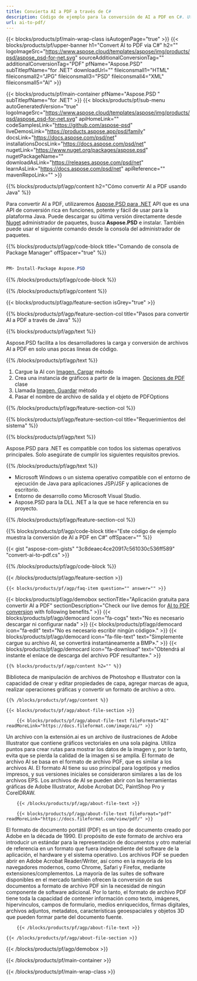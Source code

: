 ```yaml
---
title: Convierta AI a PDF a través de C#
description: Código de ejemplo para la conversión de AI a PDF en C#. Utilice el código de ejemplo de API para la conversión de archivos AI por lotes a PDF en VB.NET, ASP.Net o cualquier aplicación basada en .NET.
url: ai-to-pdf/
---
```


{{< blocks/products/pf/main-wrap-class isAutogenPage="true" >}}
{{< blocks/products/pf/upper-banner h1="Convert AI to PDF via C#" h2="" logoImageSrc="https://www.aspose.cloud/templates/aspose/img/products/psd/aspose_psd-for-net.svg" sourceAdditionalConversionTag="" additionalConversionTag="PDF" pfName="Aspose.PSD" subTitlepfName="for .NET" downloadUrl="" fileiconsmall1="HTML" fileiconsmall2="JPG" fileiconsmall3="PSD" fileiconsmall4="XML" fileiconsmall5="AI" >}}

{{< blocks/products/pf/main-container pfName="Aspose.PSD " subTitlepfName="for .NET" >}}
{{< blocks/products/pf/sub-menu autoGeneratedVersion="true" logoImageSrc="https://www.aspose.cloud/templates/aspose/img/products/psd/aspose_psd-for-net.svg" apiHomeLink="" codeSamplesLink="https://github.com/aspose-psd" liveDemosLink="https://products.aspose.app/psd/family" docsLink="https://docs.aspose.com/psd/net" installationsDocsLink="https://docs.aspose.com/psd/net" nugetLink="https://www.nuget.org/packages/aspose.psd" nugetPackageName="" downloadAsLink="https://releases.aspose.com/psd/net" learnAsLink="https://docs.aspose.com/psd/net" apiReference="" mavenRepoLink="" >}}

{{% blocks/products/pf/agp/content h2="Cómo convertir AI a PDF usando Java" %}}

Para convertir AI a PDF, utilizaremos <a href="/psd/{{< lang-code >}}net">Aspose.PSD para .NET</a> API que es una API de conversión rica en funciones, potente y fácil de usar para la plataforma Java. Puede descargar su última versión directamente desde <a href="https://www.nuget.org/packages/aspose.psd">Nuget</a> administrador de paquetes, busca <b>Aspose.PSD</b> e instalar. También puede usar el siguiente comando desde la consola del administrador de paquetes.

{{% blocks/products/pf/agp/code-block title="Comando de consola de Package Manager" offSpacer="true" %}}

```cs

PM> Install-Package Aspose.PSD

```

{{% /blocks/products/pf/agp/code-block %}}

{{% /blocks/products/pf/agp/content %}}

{{< blocks/products/pf/agp/feature-section isGrey="true" >}}

{{% blocks/products/pf/agp/feature-section-col title="Pasos para convertir AI a PDF a través de Java" %}}

{{% blocks/products/pf/agp/text %}}

 Aspose.PSD facilita a los desarrolladores la carga y conversión de archivos AI a PDF en solo unas pocas líneas de código.

{{% /blocks/products/pf/agp/text %}}

1. Cargue la AI con [Imagen. Cargar](https://apireference.aspose.com/psd/net/aspose.psd/image/methods/load/index) método
1. Crea una instancia de gráficos a partir de la imagen. [Opciones de PDF](https://apireference.aspose.com/psd/net/aspose.psd.imageoptions/PdfOptions) clase
1. Llamada [Imagen. Guardar](https://apireference.aspose.com/psd/net/aspose.psd/image/methods/save/index) método
1. Pasar el nombre de archivo de salida y el objeto de PDFOptions

{{% /blocks/products/pf/agp/feature-section-col %}}

{{% blocks/products/pf/agp/feature-section-col title="Requerimientos del sistema" %}}

{{% blocks/products/pf/agp/text %}}

 Aspose.PSD para .NET es compatible con todos los sistemas operativos principales. Solo asegúrate de cumplir los siguientes requisitos previos.

{{% /blocks/products/pf/agp/text %}}

- Microsoft Windows o un sistema operativo compatible con el entorno de ejecución de Java para aplicaciones JSP/JSF y aplicaciones de escritorio.
- Entorno de desarrollo como Microsoft Visual Studio.
- Aspose.PSD para la DLL .NET a la que se hace referencia en su proyecto.

{{% /blocks/products/pf/agp/feature-section-col %}}

{{% blocks/products/pf/agp/code-block title="Este código de ejemplo muestra la conversión de AI a PDF en C#" offSpacer="" %}}

{{< gist "aspose-com-gists" "3c8deaec4ce20917c561030c536ff589" "convert-ai-to-pdf.cs" >}}

{{% /blocks/products/pf/agp/code-block %}}

{{< /blocks/products/pf/agp/feature-section >}}

    {{< blocks/products/pf/agp/faq-item question="" answer="" >}}
 

<!-- aboutfile Starts -->

{{< blocks/products/pf/agp/demobox sectionTitle="Aplicación gratuita para convertir AI a PDF" sectionDescription="Check our live demos for [AI to PDF conversion](https://products.aspose.app/psd/conversion/ai-to-pdf) with following benefits." >}}
        {{< blocks/products/pf/agp/democard icon="fa-cogs" text="No es necesario descargar ni configurar nada" >}}
        {{< blocks/products/pf/agp/democard icon="fa-edit" text="No es necesario escribir ningún código»." >}}
        {{< blocks/products/pf/agp/democard icon="fa-file-text" text="Simplemente cargue su archivo AI, se convertirá instantáneamente a BMP»." >}}
        {{< blocks/products/pf/agp/democard icon="fa-download" text="Obtendrá al instante el enlace de descarga del archivo PDF resultante»." >}}

    {{% blocks/products/pf/agp/content h2="" %}}

Biblioteca de manipulación de archivos de Photoshop e Illustrator con la capacidad de crear y editar propiedades de capa, agregar marcas de agua, realizar operaciones gráficas y convertir un formato de archivo a otro.



    {{% /blocks/products/pf/agp/content %}}

    {{< blocks/products/pf/agp/about-file-section >}}

        {{< blocks/products/pf/agp/about-file-text fileFormat="AI" readMoreLink="https://docs.fileformat.com/image/ai/" >}}
Un archivo con la extensión.ai es un archivo de ilustraciones de Adobe Illustrator que contiene gráficos vectoriales en una sola página. Utiliza puntos para crear rutas para mostrar los datos de la imagen y, por lo tanto, evita que se pierda la calidad de la imagen si se amplía. El formato de archivo AI se basa en el formato de archivo PGF, que es similar a los archivos AI. El formato AI tiene su uso principal para logotipos y medios impresos, y sus versiones iniciales se consideraron similares a las de los archivos EPS. Los archivos de AI se pueden abrir con las herramientas gráficas de Adobe Illustrator, Adobe Acrobat DC, PaintShop Pro y CorelDRAW.

        {{< /blocks/products/pf/agp/about-file-text >}}

        {{< blocks/products/pf/agp/about-file-text fileFormat="pdf" readMoreLink="https://docs.fileformat.com/view/pdf/" >}}
El formato de documento portátil (PDF) es un tipo de documento creado por Adobe en la década de 1990. El propósito de este formato de archivo era introducir un estándar para la representación de documentos y otro material de referencia en un formato que fuera independiente del software de la aplicación, el hardware y el sistema operativo. Los archivos PDF se pueden abrir en Adobe Acrobat Reader/Writer, así como en la mayoría de los navegadores modernos, como Chrome, Safari y Firefox, mediante extensiones/complementos. La mayoría de las suites de software disponibles en el mercado también ofrecen la conversión de sus documentos a formato de archivo PDF sin la necesidad de ningún componente de software adicional. Por lo tanto, el formato de archivo PDF tiene toda la capacidad de contener información como texto, imágenes, hipervínculos, campos de formulario, medios enriquecidos, firmas digitales, archivos adjuntos, metadatos, características geoespaciales y objetos 3D que pueden formar parte del documento fuente.

        {{< /blocks/products/pf/agp/about-file-text >}}

    {{< /blocks/products/pf/agp/about-file-section >}}

{{< /blocks/products/pf/agp/demobox >}}

<!-- aboutfile Ends -->



{{< /blocks/products/pf/main-container >}}
    
{{< /blocks/products/pf/main-wrap-class >}}
